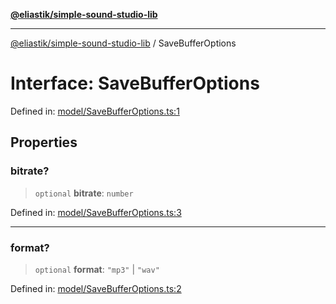 [**@eliastik/simple-sound-studio-lib**](../README.md)

***

[@eliastik/simple-sound-studio-lib](../README.md) / SaveBufferOptions

# Interface: SaveBufferOptions

Defined in: [model/SaveBufferOptions.ts:1](https://github.com/Eliastik/simple-sound-studio-lib/blob/6f04613d35b939e1c2ba2c36d70bf3b1a970e83e/lib/model/SaveBufferOptions.ts#L1)

## Properties

### bitrate?

> `optional` **bitrate**: `number`

Defined in: [model/SaveBufferOptions.ts:3](https://github.com/Eliastik/simple-sound-studio-lib/blob/6f04613d35b939e1c2ba2c36d70bf3b1a970e83e/lib/model/SaveBufferOptions.ts#L3)

***

### format?

> `optional` **format**: `"mp3"` \| `"wav"`

Defined in: [model/SaveBufferOptions.ts:2](https://github.com/Eliastik/simple-sound-studio-lib/blob/6f04613d35b939e1c2ba2c36d70bf3b1a970e83e/lib/model/SaveBufferOptions.ts#L2)
